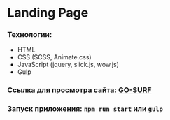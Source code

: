 # Landing Page

### Технологии:

- HTML
- CSS (SCSS, Animate.css)
- JavaScript (jquery, slick.js, wow.js)
- Gulp

### Ссылка для просмотра сайта: [GO-SURF](https://gosurf-aristov.netlify.app/ "Сайт на Netlify")

### Запуск приложения: `npm run start` или `gulp`
